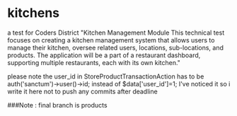 # kitchens
a test for Coders District "Kitchen Management Module This technical test focuses on creating a kitchen management system that allows users to manage their  kitchen, oversee related users, locations, sub-locations, and products. The application will be a part of a  restaurant dashboard, supporting multiple restaurants, each with its own kitchen."


please note the user_id in StoreProductTransactionAction has to be auth('sanctum')->user()->id; instead of $data['user_id']=1; I've noticed it so i write it here not to push any commits after deadline


###Note : final branch is products
